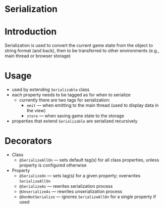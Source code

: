 # Serialization

# Introduction

Serialization is used to convert the current game state from the object to string format (and back), then to be transferred to other environments (e.g., main thread or browser storage)

# Usage

- used by extending `Serializable` class
- each property needs to be tagged as for when to serialize
  - currently there are two tags for serialization:
    - `emit` — when emitting to the main thread (used to display data in the view)
    - `store` — when saving game state to the storage
- properties that extend `Serializable` are serialized recursively

# Decorators

- Class
  - `@SerializeAllOn` — sets default tag(s) for all class properties, unless property is configured otherwise
- Property
  - `@SerializeOn` — sets tag(s) for a given property; overwrites `SerializeAllOn`
  - `@SerializeAs` — rewrites serialization process
  - `@UnserializeAs` — rewrites unserialization process
  - `@DonNotSerialize` — ignores `SerializeAllOn` for a single property if used